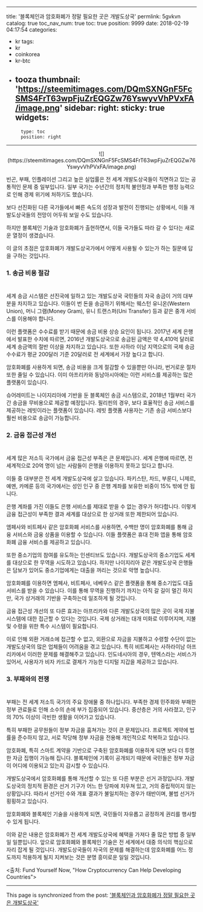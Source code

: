 
---
title: '블록체인과 암호화폐가 정말 필요한 곳은 개발도상국'
permlink: 5gvkvn
catalog: true
toc_nav_num: true
toc: true
position: 9999
date: 2018-02-19 04:17:54
categories:
- kr
tags:
- kr
- coinkorea
- kr-btc
- tooza
thumbnail: 'https://steemitimages.com/DQmSXNGnF5FcSMS4FrT63wpFjuZrEQGZw76YswyvVhPVxFA/image.png'
sidebar:
    right:
        sticky: true
widgets:
    -
        type: toc
        position: right
---


<center>
![](https://steemitimages.com/DQmSXNGnF5FcSMS4FrT63wpFjuZrEQGZw76YswyvVhPVxFA/image.png)
</center>

빈곤, 부패, 인플레이션 그리고 높은 실업률은 전 세계 개발도상국들이 직면하고 있는 공통적인 문제 중 일부입니다.  일부 국가는 수년간의 정치적 불안정과 부족한 행정 능력으로 인해  경제 위기에 처하기도 했습니다.

보다 선진화된 다른 국가들에서 빠른 속도의 성장과 발전이 진행되는 상황에서, 이들 개발도상국들의 전망이 어두워 보일 수도 있습니다. 

하지만 블록체인 기술과 암호화폐가 출현하면서, 이들 국가들도 따라 갈 수 있다는 새로운 열정이 생겼습니다.  

이 글의 초점은 암호화폐가 개발도상국가에서 어떻게 사용될 수 있는가 하는 질문에 답을 구하는 것입니다. 

### 1. 송금 비용 절감
#
세계 송금 시스템은 선진국에 일하고 있는 개발도상국 국민들의 자국 송금이 거의 대부분을 차지하고 있습니다.  이들이 번 돈을 송금하기 위해서는 웨스턴 유니온(Western Union), 머니 그램(Money Gram), 유니 트랜스퍼(Uni Transfer) 등과 같은 중개 서비스를 이용해야 합니다.

이런 플랫폼은 수수료를 받기 때문에 송금 비용 상승 요인이 됩니다.  2017년 세계 은행에서 발표한 수치에 따르면, 2016년 개발도상국으로 송금된 금액은 약 4,410억 달러로 세계 송금액의 절반 이상을 차지하고 있습니다.  또한 사하라 이남 지역으로의 국제 송금 수수료가 평균 200달러 기준 20달러로  전 세계에서 가장 높다고 합니다.

암호화폐를 사용하게 되면, 송금 비용을 크게 절감할 수 있을뿐만 아니라, 번거로운 절차 또한 줄일 수 있습니다.  이미 아프리카와 동남아시아에는 이런 서비스를 제공하는 많은 플랫폼이 있습니다. 

슈어레미트는 나이지리아에 기반을 둔 블록체인 송금 시스템으로, 2018년 1월부터 국가 간 송금을 무비용으로 제공할 예정입니다.  필리핀의 경우, 보다 효율적인 송금 서비스를 제공하는 레빗이라는 플랫폼이 있습니다.  레빗 플랫폼 사용자는 기존 송금 서비스보다 훨씬 비용으로 송금이 가능합니다.

### 2. 금융 접근성 개선
#
세계 많은 저소득 국가에서 금융 접근성 부족은 큰 문제입니다.  세계 은행에 따르면, 전 세계적으로 20억 명이 넘는 사람들이 은행을 이용하지 못하고 있다고 합니다. 

이들 중 대부분은 전 세계 개발도상국에 살고 있습니다.  파키스탄, 차드, 부룬디, 니제르, 예멘, 카메룬 등의 국가에서는 성인 인구 중 은행 계좌를 보유한 비중이 15% 밖에 안 됩니다. 

은행 계좌를 가진 이들도 은행 서비스를 제대로 받을 수 없는 경우가 허다합니다.  이렇게 금융 접근성이 부족한 결과 세계를 대상으로 한 상거래 또한 제한되어 있습니다.

엠페사와 비트페사 같은 암호화폐 서비스를 사용하면, 수백만 명이 암호화폐를 통해 금융 서비스와 금융 상품을 이용할 수 있습니다.  이들 플랫폼은 휴대 전화 앱을 통해 암호화폐 금융 서비스를 제공하고 있습니다. 

또한 중소기업의 참여를 유도하는 인센티브도 있습니다.  개발도상국의 중소기업도 세계를 대상으로 한 무역을 시도하고 있습니다.  하지만 나이지리아 같은 개발도상국 은행들은 담보가 있어도 중소기업에게는 대출을 꺼리는 것으로 악명 높습니다.

암호화폐를 이용하면 엠페사, 비트페사, 네베우스 같은 플랫폼을 통해 중소기업도 대출 서비스를 받을 수 있습니다.  이를 통해 무역을 진행하기 까지는 아직 갈 길이 멀긴 하지만, 국가 상거래의 기반을 구축하는데 일조하게 될 것입니다.

금융 접근성 개선의 또 다른 효과는 아프리카와 다른 개발도상국의 많은 곳이 국제 지불 시스템에 대한 접근할 수 있다는 것입니다.  국제 상거래는 대개 미화로 이루어지며, 지불 및 수령을 위한 특수 시스템이 필요합니다. 

이로 인해 외환 거래소에 접근할 수 없고, 외환으로 자금을 지불하고 수령할 수단이 없는 개발도상국의 많은 업체들이 어려움을 겪고 있습니다.  특히 비트페사는 사하라이남 아프리카에서 이러한 문제를 해결해주고 있습니다.  인도네시아의 경우, 텐엑스라는 서비스가 있어서, 사용자가 비자 카드로 결제가 가능한 디지털 지갑을 제공하고 있습니다. 

### 3. 부패와의 전쟁
#
부패는 전 세계 저소득 국가의 주요 장애물 중 하나입니다.  부족한 경제 민주화와 부패한 정부 관료들로 인해 소수의 손에 부가 집중되어 있습니다.  중산층은 거의 사라졌고, 인구의 70% 이상이 극빈한 생활을 이어가고 있습니다.

특히 부패한 공무원들이 정부 자금을 훔쳐가는 것이 큰 문제입니다.  프로젝트 계약에 법률을 준수하지 않고, 서로 작당해 정부 자금을 전용해 개인적으로 착복하고 있습니다. 

암호화폐, 특히 스마트 계약을 기반으로 구축된 암호화폐를 이용하게 되면 보다 더 투명한 자금 집행이 가능해 집니다.  블록체인에 기록이 공개되기 때문에 국민들은 정부 자금이 어디에 이용되고 있는지 감시할 수 있습니다.

개발도상국에서 암호화폐를 통해 개선할 수 있는 또 다른 부분은 선거 과정입니다.  개발도상국의 정치적 환경은 선거 기구가 어느 한 당파에 치우쳐 있고, 거의 중립적이지 않는 상황입니다. 따라서 선거인 수와 개표 결과가 불일치하는 경우가 태반이며, 불법 선거가 횡횡하고 있습니다. 

암호화폐와 블록체인 기술을 사용하게 되면, 국민들이 자유롭고 공정하게 권리를 행사할 수 있게 됩니다. 

이와 같은 내용은 암호화폐가 전 세계 개발도상국에 혜택을 가져다 줄 많은 방법 중 일부일 일뿐입니다.  앞으로 암호화폐와 블록체인 기술은 전 세계에서 대중 의식의 핵심으로 자리 잡게 될 것입니다.  개발도상국들이 자국의 문제를 해결하는데 암호화폐를 어느 정도까지 적용하게 될지 지켜보는 것은 분명 흥미로운 일일 것입니다.

<출처: Fund Yourself Now, "How Cryptocurrency Can Help Developing Countries">

- - -

This page is synchronized from the post: ['블록체인과 암호화폐가 정말 필요한 곳은 개발도상국'](https://steemit.com/@pius.pius/5gvkvn)
